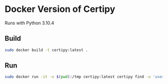 ﻿# Docker Version of Certipy

Runs with Python 3.10.4

## Build

```bash
sudo docker build -t certipy:latest .
```

## Run

```bash
sudo docker run -it -v $(pwd):/tmp certipy:latest certipy find -u 'user' -p 'password' -dc-ip 10.10.208.229
```